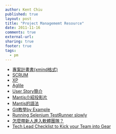 ```yaml
---
author: Kent Chiu
published: true
layout: post
title: "Project Managememt Resource"
date: 2011-11-16
comments: true
external-url:
sharing: true
footer: true
tags:
  - pm
---
```





-   [專案計畫書(xmind格式)](http://wiki.kent-chiu.com/lib/exe/fetch.php?media=pm:the-ad-hoc-plan-project-plan-brcrzawu-1228400718842.xmind "pm:the-ad-hoc-plan-project-plan-brcrzawu-1228400718842.xmind")
-   [SCRUM](http://wiki.kent-chiu.com/doku.php?id=pm:scrum "pm:scrum")
-   [XP](http://wiki.kent-chiu.com/doku.php?id=pm:xp "pm:xp")
-   [Aglile](http://wiki.kent-chiu.com/doku.php?id=pm:agile "pm:agile")
-   [User
    Story簡介](http://wiki.kent-chiu.com/doku.php?id=pm:user_story "pm:user_story")
-   [Mantis介紹投影片](http://wiki.kent-chiu.com/lib/exe/fetch.php?media=pm:mantis_introduction.pdf "pm:mantis_introduction.pdf")
-   [Mantis的語法](http://wiki.kent-chiu.com/doku.php?id=pm:mantis_syntax "pm:mantis_syntax")
-   [Git教學by
    Example](http://www.qweruiop.org/nchcrails/posts/49 "http://www.qweruiop.org/nchcrails/posts/49")
-   [Running Selenium TestRunner
    slowly](http://www.codediesel.com/testing/running-selenium-testrunner-slowly/ "http://www.codediesel.com/testing/running-selenium-testrunner-slowly/")
-   [怎麼帶新人進入軟體團隊？](http://pesty.yichi.org/blog/2011/10/26/how_to_coach_new_partners/ "http://pesty.yichi.org/blog/2011/10/26/how_to_coach_new_partners/")
-   [Tech Lead Checklist to Kick your Team into
    Gear](http://blog.assembla.com/assemblablog/tabid/12618/bid/13707/Tech-Lead-Checklist-to-Kick-your-Team-into-Gear.aspx "http://blog.assembla.com/assemblablog/tabid/12618/bid/13707/Tech-Lead-Checklist-to-Kick-your-Team-into-Gear.aspx")

